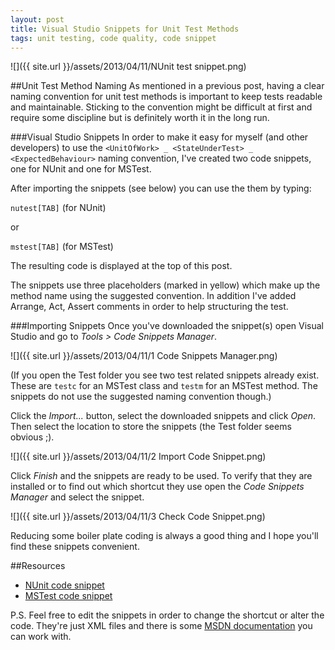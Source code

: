 ```yaml
---
layout: post
title: Visual Studio Snippets for Unit Test Methods
tags: unit testing, code quality, code snippet
---
```


![]({{ site.url }}/assets/2013/04/11/NUnit test snippet.png)

##Unit Test Method Naming
As mentioned in a previous post, having a clear naming convention for unit test methods is important to keep tests readable and maintainable. Sticking to the convention might be difficult at first and require some discipline but is definitely worth it in the long run.

###Visual Studio Snippets
In order to make it easy for myself (and other developers) to use the `<UnitOfWork> _ <StateUnderTest> _ <ExpectedBehaviour>` naming convention, I've created two code snippets, one for NUnit and one for MSTest.

After importing the snippets (see below) you can use the them by typing:

`nutest[TAB]` (for NUnit) 

or 

`mstest[TAB]` (for MSTest)

The resulting code is displayed at the top of this post.

The snippets use three placeholders (marked in yellow) which make up the method name using the suggested convention. In addition I've added Arrange, Act, Assert comments in order to help structuring the test.

###Importing Snippets
Once you've downloaded the snippet(s) open Visual Studio and go to _Tools > Code Snippets Manager_.

![]({{ site.url }}/assets/2013/04/11/1 Code Snippets Manager.png)

(If you open the Test folder you see two test related snippets already exist. These are `testc` for an MSTest class and `testm` for an MSTest method. The snippets do not use the suggested naming convention though.)

Click the _Import..._ button, select the downloaded snippets and click _Open_. Then select the location to store the snippets (the Test folder seems obvious ;).

![]({{ site.url }}/assets/2013/04/11/2 Import Code Snippet.png)

Click _Finish_ and the snippets are ready to be used. To verify that they are installed or to find out which shortcut they use open the _Code Snippets Manager_ and select the snippet.

![]({{ site.url }}/assets/2013/04/11/3 Check Code Snippet.png)

Reducing some boiler plate coding is always a good thing and I hope you'll find these snippets convenient.

##Resources
- [NUnit code snippet](https://www.dropbox.com/s/86kpsnagd7ftgtc/nunit_testmethod.snippet)
- [MSTest code snippet](https://www.dropbox.com/s/870fi15c4oik5qo/ms_testmethod.snippet)

P.S. Feel free to edit the snippets in order to change the shortcut or alter the code. They're just XML files and there is some [MSDN documentation](http://msdn.microsoft.com/en-us/library/ms165394.aspx) you can work with.